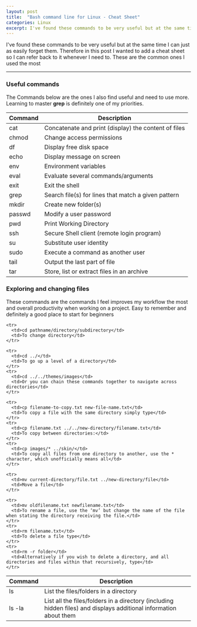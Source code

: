 ```yaml
---
layout: post
title:  "Bash command line for Linux - Cheat Sheet"
categories: Linux
excerpt: I've found these commands to be very useful but at the same time I can just as easily forget them. Therefore in this post I wanted to add a cheat sheet so I can refer back to it whenever I need to. These are the common ones I used the most
---
```


I've found these commands to be very useful but at the same time I can just as easily forget them. Therefore in this post I wanted to add a cheat sheet so I can refer back to it whenever I need to. These are the common ones I used the most

---

### Useful commands

The Commands below are the ones I also find useful and need to use more. Learning to master <strong>grep</strong> is definitely one of my priorities.

<table>
  <thead>
    <tr>
      <th>Command</th>
      <th>Description</th>
    </tr>
  </thead>
  <tbody>
    <tr>
      <td>cat</td>
      <td>Concatenate and print (display) the content of files</td>
    </tr>
    <tr>
      <td>chmod</td>
      <td>Change access permissions</td>
    </tr>
    <tr>
      <td>df</td>
      <td>Display free disk space</td>
    </tr>
    <tr>
      <td>echo</td>
      <td>Display message on screen</td>
    </tr>
    <tr>
      <td>env</td>
      <td>Environment variables</td>
    </tr>
    <tr>
      <td>eval</td>
      <td>Evaluate several commands/arguments</td>
    </tr>
    <tr>
      <td>exit</td>
      <td>Exit the shell</td>
    </tr>
    <tr>
      <td>grep</td>
      <td>Search file(s) for lines that match a given pattern</td>
    </tr>
    <tr>
      <td>mkdir</td>
      <td>Create new folder(s)</td>
    </tr>
    <tr>
      <td>passwd</td>
      <td>Modify a user password</td>
    </tr>
    <tr>
      <td>pwd</td>
      <td>Print Working Directory</td>
    </tr>
    <tr>
      <td>ssh</td>
      <td>Secure Shell client (remote login program)</td>
    </tr>
    <tr>
      <td>su</td>
      <td>Substitute user identity</td>
    </tr>
    <tr>
      <td>sudo</td>
      <td>Execute a command as another user</td>
    </tr>
    <tr>
      <td>tail</td>
      <td>Output the last part of file</td>
    </tr>
    <tr>
      <td>tar</td>
      <td>Store, list or extract files in an archive</td>
    </tr>
  </tbody>
</table>


### Exploring and changing files

These commands are the commands I feel improves my workflow the most and overall productivity when working on a project. Easy to remember and definitely a good place to start for beginners

<table>
  <thead>
    <tr>
      <th>Command</th>
      <th>Description</th>
    </tr>
  </thead>
  <tbody>
    <tr>
      <td>ls</td>
      <td>List the files/folders in a directory</td>
    </tr>
    <tr>
      <td>ls -la</td>
      <td>List all the files/folders in a directory (including hidden files) and displays additional information about them</td>
    </tr>

    <tr>
      <td>cd pathname/directory/subdirectory</td>
      <td>To change directory</td>
    </tr>

    <tr>
      <td>cd ../</td>
      <td>To go up a level of a directory</td>
    </tr>
    <tr>
      <td>cd ../../themes/images</td>
      <td>Or you can chain these commands together to navigate across directories</td>
    </tr>

    <tr>
      <td>cp filename-to-copy.txt new-file-name.txt</td>
      <td>To copy a file with the same directory simply type</td>
    </tr>
    <tr>
      <td>cp filename.txt ../../new-directory/filename.txt</td>
      <td>To copy between directories:</td>
    </tr>
    <tr>
      <td>cp images/* ../skin/</td>
      <td>To copy all files from one directory to another, use the * character, which unofficially means all</td>
    </tr>

    <tr>
      <td>mv current-directory/file.txt ../new-directory/file</td>
      <td>Move a file</td>
    </tr>

    <tr>
      <td>mv oldfilename.txt newfilename.txt</td>
      <td>To rename a file, use the ‘mv’ but change the name of the file when stating the directory receiving the file.</td>
    </tr>
    <tr>
      <td>rm filename.txt</td>
      <td>To delete a file type</td>
    </tr>
    <tr>
      <td>rm -r folder</td>
      <td>Alternatively if you wish to delete a directory, and all directories and files within that recursively, type</td>
    </tr>
  </tbody>
</table>
